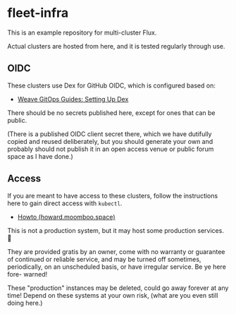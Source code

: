 # fleet-infra

This is an example repository for multi-cluster Flux.

Actual clusters are hosted from here, and it is tested regularly through use.

## OIDC

These clusters use Dex for GitHub OIDC, which is configured based on:

* [Weave GitOps Guides: Setting Up Dex](https://docs.gitops.weave.works/docs/guides/setting-up-dex/#deploy-dex)

There should be no secrets published here, except for ones that can be public.

(There is a published OIDC client secret there, which we have dutifully copied
and reused deliberately, but you should generate your own and probably should
not publish it in an open access venue or public forum space as I have done.)

## Access

If you are meant to have access to these clusters, follow the instructions here
to gain direct access with `kubectl`.

* [Howto (howard.moomboo.space)](https://howto.howard.moomboo.space)

This is not a production system, but it may host some production services. 🤞

They are provided gratis by an owner, come with no warranty or guarantee of
continued or reliable service, and may be turned off sometimes, periodically,
on an unscheduled basis, or have irregular service. Be ye here fore- warned!

These "production" instances may be deleted, could go away forever at any time!
Depend on these systems at your own risk, (what are you even still doing here.)
